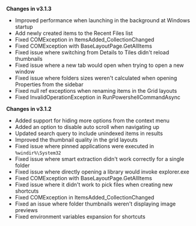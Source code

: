 **Changes in v3.1.3**

- Improved performance when launching in the background at Windows startup
- Add newly created items to the Recent Files list
- Fixed COMException in ItemsAdded_CollectionChanged
- Fixed COMException with BaseLayoutPage.GetAllItems
- Fixed issue where switching from Details to Tiles didn't reload thumbnails
- Fixed issue where a new tab would open when trying to open a new window
- Fixed issue where folders sizes weren't calculated when opening Properties from the sidebar
- Fixed null ref exceptions when renaming items in the Grid layouts
- Fixed InvalidOperationException in RunPowershellCommandAsync

**Changes in v3.1.2**

- Added support for hiding more options from the context menu
- Added an option to disable auto scroll when navigating up
- Updated search query to include unindexed items in results
- Improved the thumbnail quality in the grid layouts
- Fixed issue where pinned applications were executed in `%windir%\System32`
- Fixed issue where smart extraction didn't work correctly for a single folder
- Fixed issue where directly opening a library would invoke explorer.exe
- Fixed COMException with BaseLayoutPage.GetAllItems
- Fixed issue where it didn't work to pick files when creating new shortcuts
- Fixed COMException in ItemsAdded_CollectionChanged
- Fixed an issue where folder thumbnails weren't displaying image previews
- Fixed environment variables expansion for shortcuts
